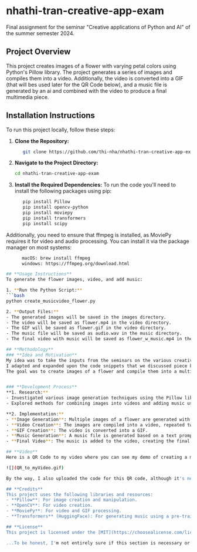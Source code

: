 # **nhathi-tran-creative-app-exam**
Final assignment for the seminar "Creative applications of Python and AI" of the summer semester 2024.

## **Project Overview**
This project creates images of a flower with varying petal colors using Python's Pillow library. The project generates a series of images and compiles them into a video. Additionally, the video is converted into a GIF (that will bes used later for the QR Code below), and a music file is generated by an ai and combined with the video to produce a final multimedia piece.

## **Installation Instructions**
To run this project locally, follow these steps:

1. **Clone the Repository:**
   ```bash
      git clone https://github.com/thi-nha/nhathi-tran-creative-app-exam.git

2. **Navigate to the Project Directory:**
   ```bash
   cd nhathi-tran-creative-app-exam

3. **Install the Required Dependencies:**
To run the code you'll need to install the following packages using pip:
   ```bash
      pip install Pillow
      pip install opencv-python
      pip install moviepy
      pip install transformers
      pip install scipy

Additionally, you need to ensure that ffmpeg is installed, as MoviePy requires it for video and audio processing. You can install it via the package manager on most systems:
   ```bash
         macOS: brew install ffmpeg
         windows: https://ffmpeg.org/download.html

## **Usage Instructions**
To generate the flower images, video, and add music:

1. **Run the Python Script:**
   ```bash
   python create_musicvideo_flower.py

2. **Output Files:**
   - The generated images will be saved in the images directory.
   - The video will be saved as flower.mp4 in the video directory.
   - The GIF will be saved as flower.gif in the video directory.
   - The music file will be saved as audio.wav in the music directory.
   - The final video with music will be saved as flower_w_music.mp4 in the final_result directory.

## **Methodology**
### **Idea and Motivation**
My idea was to take the inputs from the seminars on the various creative possibilities of using Python and ultimately summarize them in a multimedia video. Art also means drawing inspiration from others and experimenting with what has been learned to create something new.
I adapted and expanded upon the code snippets that we discussed piece by piece in the seminars, to create a music file using AI and compile images into a video.
The goal was to create images of a flower and compile them into a multimedia video that includes an audio file generated through Python using AI.


### **Development Process**
**1. Research:**
- Investigated various image generation techniques using the Pillow library.
- Explored methods for combining images into videos and adding music using MoviePy and other Python tools.

**2. Implementation:**
- **Image Generation**: Multiple images of a flower are generated with varying petal colors.
- **Video Creation**: The images are compiled into a video, repeated twice to create a longer sequence.
- **GIF Creation**: The video is converted into a GIF.
- **Music Generation**: A music file is generated based on a text prompt using a pre-trained model.
- **Final Video**: The music is added to the video, creating the final multimedia piece.

## **Video**
Here is a QR Code to my video where you can see my demo of creating a musicvideo.

![](QR_to_myVideo.gif)

By the way, I also uploaded the code for this QR code, although it's not the primary art artifact 😊.

## **Credits**
This project uses the following libraries and resources:
- **Pillow**: For image creation and manipulation.
- **OpenCV**: For video creation.
- **MoviePy**: For video and GIF processing.
- **Transformers** (HuggingFace): For generating music using a pre-trained model.

## **License**
This project is licensed under the [MIT](https://choosealicense.com/licenses/mit/) License. 

...To be honest, I'm not entirely sure if this section is necessary or what exactly should be included. I apologize for any confusion.

